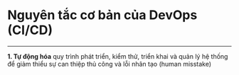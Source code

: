 # Nguyên tắc cơ bản của DevOps (CI/CD)
- - - - -

**1. Tự động hóa** quy trình phát triển, kiểm thử, triển khai và quản lý hệ thống để giảm thiểu sự can thiệp thủ công và lỗi nhân tạo (human misstake)
